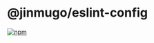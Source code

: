 # @jinmugo/eslint-config

[![npm](https://img.shields.io/npm/v/@jinmugo/eslint-config?color=a1b858&label=)](https://npmjs.com/package/@jinmugo/eslint-config)
